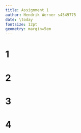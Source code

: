 ```yaml
---
title: Assignment 1
author: Hendrik Werner s4549775
date: \today
fontsize: 12pt
geometry: margin=5em
---
```


# 1

# 2

# 3

# 4
